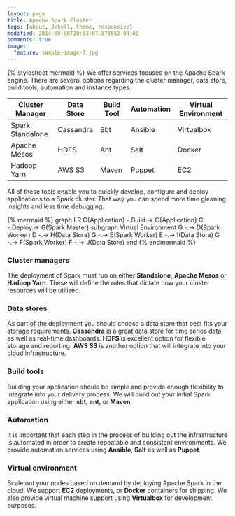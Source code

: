 ```yaml
---
layout: page
title: Apache Spark Cluster
tags: [about, Jekyll, theme, responsive]
modified: 2014-08-08T20:53:07.573882-04:00
comments: true
image:
  feature: sample-image-7.jpg
---
```

{% stylesheet mermaid %}
We offer services focused on the Apache Spark engine. There are several options regarding the cluster manager, data store, build tools, automation and instance types. 

| Cluster Manager     | Data Store | Build Tool  | Automation | Virtual Environment |
|---------------------|-----------|-------------|------------| ----------------------|
| Spark Standalone    | Cassandra | Sbt         | Ansible    | Virtualbox |
| Apache Mesos        | HDFS   | Ant         | Salt       | Docker |
| Hadoop Yarn         | AWS S3 | Maven       | Puppet     | EC2 |

All of these tools enable you to quickly develop, configure and deploy applications to a Spark cluster. That way you can spend more time gleaning insights and less time debugging.   

{% mermaid %}
graph LR
  C{Application} -.Build.-> C{Application}
    C -.Deploy.-> G(Spark Master)
    subgraph Virtual Environment
    G -.-> D(Spark Worker)
    D -.-> H(Data Store)
    G -.-> E(Spark Worker)
    E -.-> I(Data Store)
    G -.-> F(Spark Worker)
    F -.-> J(Data Store)
  end
{% endmermaid %}    

### Cluster managers

The deployment of Spark must run on either __Standalone__, __Apache Mesos__ or __Hadoop Yarn__. These will define the rules that dictate how your cluster resources will be utilized.

### Data stores

As part of the deployment you should choose a data store that best fits your storage requirements. __Cassandra__ is a great data store for time series data as well as real-time dashboards. __HDFS__ is excellent option for flexible storage and reporting. __AWS S3__ is another option that will integrate into your cloud infrastructure.

### Build tools

Building your application should be simple and provide enough flexibility to integrate into your delivery process. We will build out your initial Spark application using either __sbt__, __ant__, or __Maven__.

### Automation

It is important that each step in the process of building out the infrastructure is automated in order to create repeatable and consistent environments. We provide automation services using __Ansible__, __Salt__ as well as __Puppet__.  

### Virtual environment

Scale out your nodes based on demand by deploying Apache Spark in the cloud. We support __EC2__ deployments, or __Docker__ containers for shipping. We also provide virtual machine support using __Virtualbox__ for development purposes. 





